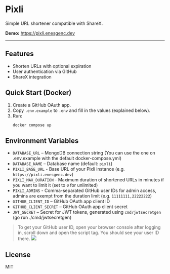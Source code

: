 # Pixli
Simple URL shortener compatible with ShareX.

**Demo:** https://pixli.enesgenc.dev

---

## Features
- Shorten URLs with optional expiration
- User authentication via GitHub
- ShareX integration

## Quick Start (Docker)
1. Create a GitHub OAuth app.
2. Copy `.env.example` to `.env` and fill in the values (explained below).
3. Run:
   ```sh
   docker compose up
   ```

## Environment Variables
- `DATABASE_URL` – MongoDB connection string (You can use the one on .env.example with the default docker-compose.yml)
- `DATABASE_NAME` – Database name (default: `pixli`)
- `PIXLI_BASE_URL` - Base URL of your Pixli instance (e.g. `https://pixli.enesgenc.dev`)
- `PIXLI_MAX_DURATION` - Maximum duration of shortened URLs in minutes if you want to limit it (set to `0` for unlimited)
- `PIXLI_ADMINS` - Comma-separated GitHub user IDs for admin access, admins are exempt from the duration limit (e.g. `11111111,22222222`)
- `GITHUB_CLIENT_ID` – GitHub OAuth app client ID
- `GITHUB_CLIENT_SECRET` – GitHub OAuth app client secret
- `JWT_SECRET` – Secret for JWT tokens, generated using `cmd/jwtsecretgen` (go run ./cmd/jwtsecretgen)

> To get your GitHub user ID, open your browser console after logging in, scroll down and open the script tag. You should see your user ID there.
> ![](https://i.imgur.com/0ZLyJZP.png)

## License
MIT
